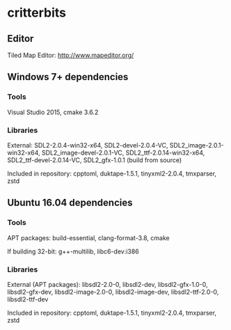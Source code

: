 # critterbits

## Editor

Tiled Map Editor: http://www.mapeditor.org/

## Windows 7+ dependencies

### Tools

Visual Studio 2015, cmake 3.6.2

### Libraries

External: SDL2-2.0.4-win32-x64, SDL2-devel-2.0.4-VC, SDL2\_image-2.0.1-win32-x64, SDL2\_image-devel-2.0.1-VC,
SDL2\_ttf-2.0.14-win32-x64, SDL2\_ttf-devel-2.0.14-VC, SDL2\_gfx-1.0.1 (build from source)

Included in repository: cpptoml, duktape-1.5.1, tinyxml2-2.0.4, tmxparser, zstd

## Ubuntu 16.04 dependencies

### Tools

APT packages: build-essential, clang-format-3.8, cmake

If building 32-bit: g++-multilib, libc6-dev:i386

### Libraries

External (APT packages): libsdl2-2.0-0, libsdl2-dev, libsdl2-gfx-1.0-0, libsdl2-gfx-dev, libsdl2-image-2.0-0, libsdl2-image-dev, libsdl2-ttf-2.0-0, libsdl2-ttf-dev

Included in repository: cpptoml, duktape-1.5.1, tinyxml2-2.0.4, tmxparser, zstd